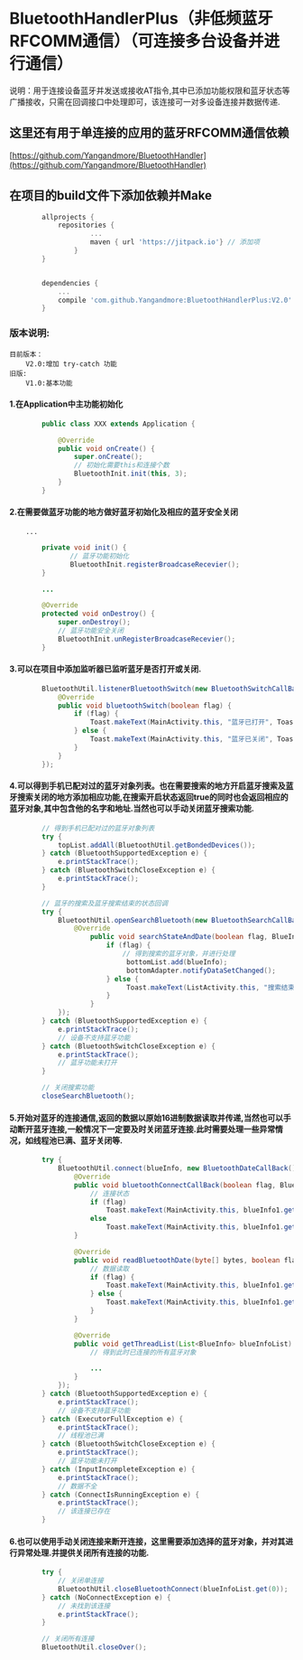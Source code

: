 BluetoothHandlerPlus（非低频蓝牙RFCOMM通信）（可连接多台设备并进行通信）
===================================
说明：用于连接设备蓝牙并发送或接收AT指令,其中已添加功能权限和蓝牙状态等广播接收，只需在回调接口中处理即可，该连接可一对多设备连接并数据传递.


这里还有用于单连接的应用的蓝牙RFCOMM通信依赖
-----------------------------------
[https://github.com/Yangandmore/BluetoothHandler](https://github.com/Yangandmore/BluetoothHandler)


在项目的build文件下添加依赖并Make
-----------------------------------
```groovy
        allprojects {
            repositories {
                    ...
                    maven { url 'https://jitpack.io'} // 添加项
                }
        }


        dependencies {
            ...
            compile 'com.github.Yangandmore:BluetoothHandlerPlus:V2.0' // 添加项
        }
```


### 版本说明:
    目前版本：
        V2.0:增加 try-catch 功能
    旧版:
        V1.0:基本功能



#### 1.在Application中主功能初始化
```Java
        public class XXX extends Application {

            @Override
            public void onCreate() {
                super.onCreate();
                // 初始化需要this和连接个数
                BluetoothInit.init(this, 3);
            }
        }
```

#### 2.在需要做蓝牙功能的地方做好蓝牙初始化及相应的蓝牙安全关闭

        ...
```Java
        private void init() {
               // 蓝牙功能初始化
               BluetoothInit.registerBroadcaseRecevier();
        }

        ...

        @Override
        protected void onDestroy() {
            super.onDestroy();
            // 蓝牙功能安全关闭
            BluetoothInit.unRegisterBroadcaseRecevier();
        }
```

#### 3.可以在项目中添加监听器已监听蓝牙是否打开或关闭.
```Java
        BluetoothUtil.listenerBluetoothSwitch(new BluetoothSwitchCallBack() {
            @Override
            public void bluetoothSwitch(boolean flag) {
                if (flag) {
                    Toast.makeText(MainActivity.this, "蓝牙已打开", Toast.LENGTH_SHORT).show();
                } else {
                    Toast.makeText(MainActivity.this, "蓝牙已关闭", Toast.LENGTH_SHORT).show();
                }
            }
        });
```

#### 4.可以得到手机已配对过的蓝牙对象列表。也在需要搜索的地方开启蓝牙搜索及蓝牙搜索关闭的地方添加相应功能,在搜索开启状态返回true的同时也会返回相应的蓝牙对象,其中包含他的名字和地址.当然也可以手动关闭蓝牙搜索功能.
```Java
        // 得到手机已配对过的蓝牙对象列表
        try {
            topList.addAll(BluetoothUtil.getBondedDevices());
        } catch (BluetoothSupportedException e) {
            e.printStackTrace();
        } catch (BluetoothSwitchCloseException e) {
            e.printStackTrace();
        }
```

```Java
        // 蓝牙的搜索及蓝牙搜索结束的状态回调
        try {
            BluetoothUtil.openSearchBluetooth(new BluetoothSearchCallBack() {
                @Override
                    public void searchStateAndDate(boolean flag, BlueInfo blueInfo) {
                        if (flag) {
                            // 得到搜索的蓝牙对象，并进行处理
                             bottomList.add(blueInfo);
                             bottomAdapter.notifyDataSetChanged();
                        } else {
                             Toast.makeText(ListActivity.this, "搜索结束", Toast.LENGTH_SHORT).show();
                        }
                    }
            });
        } catch (BluetoothSupportedException e) {
            e.printStackTrace();
            // 设备不支持蓝牙功能
        } catch (BluetoothSwitchCloseException e) {
            e.printStackTrace();
            // 蓝牙功能未打开
        }
```

```Java
        // 关闭搜索功能
        closeSearchBluetooth();
```

#### 5.开始对蓝牙的连接通信,返回的数据以原始16进制数据读取并传递,当然也可以手动断开蓝牙连接,一般情况下一定要及时关闭蓝牙连接.此时需要处理一些异常情况，如线程池已满、蓝牙关闭等.
```Java
        try {
            BluetoothUtil.connect(blueInfo, new BluetoothDateCallBack() {
                @Override
                public void bluetoothConnectCallBack(boolean flag, BlueInfo blueInfo1) {
                    // 连接状态
                    if (flag)
                        Toast.makeText(MainActivity.this, blueInfo1.getAddress() + "连接成功", Toast.LENGTH_LONG).show();
                    else
                        Toast.makeText(MainActivity.this, blueInfo1.getAddress() + "连接失败", Toast.LENGTH_LONG).show();
                }

                @Override
                public void readBluetoothDate(byte[] bytes, boolean flag, BlueInfo blueInfo1) {
                    // 数据读取
                    if (flag) {
                        Toast.makeText(MainActivity.this, blueInfo1.getAddress() + "数据读取", Toast.LENGTH_LONG).show();
                    } else {
                        Toast.makeText(MainActivity.this, blueInfo1.getAddress() + "连接断开", Toast.LENGTH_LONG).show();
                    }
                }

                @Override
                public void getThreadList(List<BlueInfo> blueInfoList) {
                    // 得到此时已连接的所有蓝牙对象

                    ...
                }
            });
        } catch (BluetoothSupportedException e) {
            e.printStackTrace();
            // 设备不支持蓝牙功能
        } catch (ExecutorFullException e) {
            e.printStackTrace();
            // 线程池已满
        } catch (BluetoothSwitchCloseException e) {
            e.printStackTrace();
            // 蓝牙功能未打开
        } catch (InputIncompleteException e) {
            e.printStackTrace();
            // 数据不全
        } catch (ConnectIsRunningException e) {
            e.printStackTrace();
            // 该连接已存在
        }
```

#### 6.也可以使用手动关闭连接来断开连接，这里需要添加选择的蓝牙对象，并对其进行异常处理.并提供关闭所有连接的功能.
```Java
        try {
            // 关闭单连接
            BluetoothUtil.closeBluetoothConnect(blueInfoList.get(0));
        } catch (NoConnectException e) {
            // 未找到该连接
            e.printStackTrace();
        }
```

```Java
        // 关闭所有连接
        BluetoothUtil.closeOver();
```
